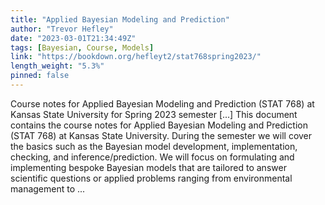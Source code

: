 ```yaml
---
title: "Applied Bayesian Modeling and Prediction"
author: "Trevor Hefley"
date: "2023-03-01T21:34:49Z"
tags: [Bayesian, Course, Models]
link: "https://bookdown.org/hefleyt2/stat768spring2023/"
length_weight: "5.3%"
pinned: false
---
```


Course notes for Applied Bayesian Modeling and Prediction (STAT 768) at Kansas State University for Spring 2023 semester [...] This document contains the course notes for Applied Bayesian Modeling and Prediction (STAT 768) at Kansas State University. During the semester we will cover the basics such as the Bayesian model development, implementation, checking, and inference/prediction. We will focus on formulating and implementing bespoke Bayesian models that are tailored to answer scientific questions or applied problems ranging from environmental management to ...
